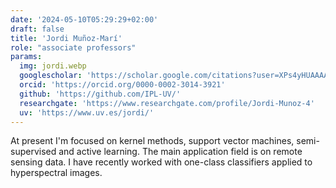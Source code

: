 ```yaml
---
date: '2024-05-10T05:29:29+02:00'
draft: false
title: 'Jordi Muñoz-Marí'
role: "associate professors"
params:
  img: jordi.webp
  googlescholar: 'https://scholar.google.com/citations?user=XPs4yHUAAAAJ&hl=en'
  orcid: 'https://orcid.org/0000-0002-3014-3921'
  github: 'https://github.com/IPL-UV/'
  researchgate: 'https://www.researchgate.com/profile/Jordi-Munoz-4'
  uv: 'https://www.uv.es/jordi/'
---
```


At present I'm focused on kernel methods, support vector machines, semi-supervised and active learning. The main application field is on remote sensing data. I have recently worked with one-class classifiers applied to hyperspectral images.
